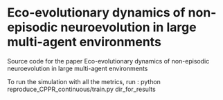 # Eco-evolutionary dynamics of non-episodic neuroevolution in large multi-agent environments

Source code for the paper Eco-evolutionary dynamics of non-episodic neuroevolution in large multi-agent environments

To run the simulation with all the metrics, run :  python reproduce_CPPR_continuous/train.py dir_for_results
